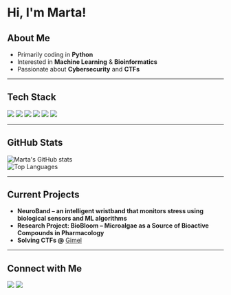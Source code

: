 # Hi, I'm Marta!

## About Me
- Primarily coding in **Python**
- Interested in **Machine Learning** & **Bioinformatics**  
- Passionate about **Cybersecurity** and **CTFs**

---

## Tech Stack
<p>
  <img src="https://img.shields.io/badge/Python-3776AB?style=for-the-badge&logo=python&logoColor=white"/>
  <img src="https://img.shields.io/badge/TensorFlow-FF6F00?style=for-the-badge&logo=tensorflow&logoColor=white"/>
  <img src="https://img.shields.io/badge/ScikitLearn-F7931E?style=for-the-badge&logo=scikit-learn&logoColor=white"/>
  <img src="https://img.shields.io/badge/Pandas-150458?style=for-the-badge&logo=pandas&logoColor=white"/>
  <img src="https://img.shields.io/badge/Linux-FCC624?style=for-the-badge&logo=linux&logoColor=black"/>
  <img src="https://img.shields.io/badge/Bash-4EAA25?style=for-the-badge&logo=gnu-bash&logoColor=white"/>
</p>

---

## GitHub Stats
![Marta's GitHub stats](https://github-readme-stats.vercel.app/api?username=martatru&show_icons=true&theme=tokyonight)  
![Top Languages](https://github-readme-stats.vercel.app/api/top-langs/?username=martatru&layout=compact&theme=tokyonight)

---

## Current Projects
- **NeuroBand – an intelligent wristband that monitors stress using biological sensors and ML algorithms**
- **Research Project: BioBloom – Microalgae as a Source of Bioactive Compounds in Pharmacology**
- **Solving CTFs @** [Gimel](https://ctftime.org/team/357179)


---

## Connect with Me
<p>
  <a href="https://github.com/martatru"><img src="https://img.shields.io/badge/GitHub-100000?style=for-the-badge&logo=github&logoColor=white"/></a>
  <a href="https://www.linkedin.com/in/marta-truszczy%C5%84ska/"><img src="https://img.shields.io/badge/LinkedIn-0077B5?style=for-the-badge&logo=linkedin&logoColor=white"/></a>
</p>

